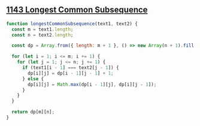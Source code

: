 ## [1143 Longest Common Subsequence](https://leetcode.com/problems/longest-common-subsequence/description/)

<!-- notecardId: 1753183333711 -->

```js
function longestCommonSubsequence(text1, text2) {
  const m = text1.length;
  const n = text2.length;

  const dp = Array.from({ length: m + 1 }, () => new Array(n + 1).fill(0));

  for (let i = 1; i <= m; i += 1) {
    for (let j = 1; j <= n; j += 1) {
      if (text1[i - 1] === text2[j - 1]) {
        dp[i][j] = dp[i - 1][j - 1] + 1;
      } else {
        dp[i][j] = Math.max(dp[i - 1][j], dp[i][j - 1]);
      }
    }
  }

  return dp[m][n];
}
```

